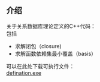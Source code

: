 ## 介绍
关于关系数据库理论定义的C++代码：     
包括    
- 求解闭包（closure)  
- 求解函数依赖集最小覆盖（basis）   


可以在此处下载可执行文件：    
[defination.exe](https://github.com/easilylazy/2020spring/blob/master/database/defination/defination.exe)

